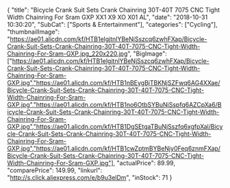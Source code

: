 {
	"title": "Bicycle Crank Suit Sets Crank Chainring 30T-40T 7075 CNC Tight Width Chainring For Sram GXP XX1 X9 XO X01 AL",
	"date": "2018-10-31 10:30:20",
	"SubCat": ["Sports & Entertainment"],
	"categories": ["Cycling"],
	"thumbnailImage": "https://ae01.alicdn.com/kf/HTB1elgjtnlYBeNjSszcq6zwhFXap/Bicycle-Crank-Suit-Sets-Crank-Chainring-30T-40T-7075-CNC-Tight-Width-Chainring-For-Sram-GXP.jpg_220x220.jpg",
	"BigImage": ["https://ae01.alicdn.com/kf/HTB1elgjtnlYBeNjSszcq6zwhFXap/Bicycle-Crank-Suit-Sets-Crank-Chainring-30T-40T-7075-CNC-Tight-Width-Chainring-For-Sram-GXP.jpg","https://ae01.alicdn.com/kf/HTB1nBEygBjTBKNjSZFwq6AG4XXae/Bicycle-Crank-Suit-Sets-Crank-Chainring-30T-40T-7075-CNC-Tight-Width-Chainring-For-Sram-GXP.jpg","https://ae01.alicdn.com/kf/HTB1no6OtbSYBuNjSspfq6AZCpXa6/Bicycle-Crank-Suit-Sets-Crank-Chainring-30T-40T-7075-CNC-Tight-Width-Chainring-For-Sram-GXP.jpg","https://ae01.alicdn.com/kf/HTB1DgSEtgaTBuNjSszfq6xgfpXal/Bicycle-Crank-Suit-Sets-Crank-Chainring-30T-40T-7075-CNC-Tight-Width-Chainring-For-Sram-GXP.jpg","https://ae01.alicdn.com/kf/HTB1cwZptmBYBeNjy0Feq6znmFXap/Bicycle-Crank-Suit-Sets-Crank-Chainring-30T-40T-7075-CNC-Tight-Width-Chainring-For-Sram-GXP.jpg"],
	"actualPrice": 89.99,
	"comparePrice": 149.99,
	"linkurl": "http://s.click.aliexpress.com/e/b9u3elDm",
	"inStock": 71
}
